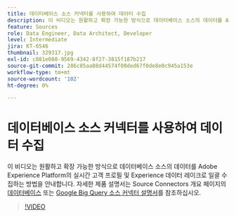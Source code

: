 ```yaml
---
title: 데이터베이스 소스 커넥터를 사용하여 데이터 수집
description: 이 비디오는 원활하고 확장 가능한 방식으로 데이터베이스 소스의 데이터를 Adobe Experience Platform의 실시간 고객 프로필 및 Experience 데이터 레이크로 일괄 수집하는 방법을 안내합니다.
feature: Sources
role: Data Engineer, Data Architect, Developer
level: Intermediate
jira: KT-6546
thumbnail: 329317.jpg
exl-id: c881e088-9569-4342-8f27-3815f187b217
source-git-commit: 286c85aa88d44574f00ded67f0de8e0c945a153e
workflow-type: tm+mt
source-wordcount: '102'
ht-degree: 0%

---
```


# 데이터베이스 소스 커넥터를 사용하여 데이터 수집

이 비디오는 원활하고 확장 가능한 방식으로 데이터베이스 소스의 데이터를 Adobe Experience Platform의 실시간 고객 프로필 및 Experience 데이터 레이크로 일괄 수집하는 방법을 안내합니다. 자세한 제품 설명서는 Source Connectors 개요 페이지의 [데이터베이스](https://experienceleague.adobe.com/docs/experience-platform/sources/home.html?lang=en#database) 또는 [Google Big Query 소스 커넥터 설명서](https://experienceleague.adobe.com/docs/experience-platform/sources/ui-tutorials/create/databases/bigquery.html)를 참조하십시오.

>[!VIDEO](https://video.tv.adobe.com/v/329317?learn=on&enablevpops)
